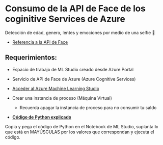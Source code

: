 ﻿# Consumo de la API de Face de los coginitive Services de Azure

Detección de edad, genero, lentes y emociones por medio de una selfie 🤳

- [Referencia a la API de Face](https://docs.microsoft.com/es-mx/rest/api/face/)

## Requerimientos: 
- Espacio de trabajo de ML Studio creado desde Azure Portal
- Servicio de API de Face de Azure (Azure Cognitive Services)
- [Acceder al Azure Machine Learning Studio](https://ml.azure.com/)
- Crear una instancia de proceso (Máquina Virtual)
    - Recuerda apagar la instancia de proceso para no consumir tu saldo

- **[Código de Python explicado](/face-consumption.py)**

Copia y pega el código de Python en el Notebook de ML Studio, suplanta lo que está en MAYÚSCULAS por los valores que correspondan y ejecuta el código.
